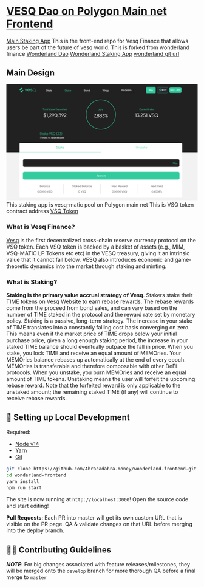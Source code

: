 # [VESQ Dao on Polygon Main net Frontend](https://www.vesq.io/)

[Main Staking App](https://app.vesq.io)
This is the front-end repo for Vesq Finance that allows users be part of the future of vesq world.
This is forked from wonderland finance
[Wonderland Dao](https://www.wonderland.money/)
[Wonderland Staking App](https://app.wonderland.money/)
[wonderland git url](https://github.com/Wonderland-Money/wonderland-frontend)

## Main Design

![Stake Page](./design/stake.png)
This staking app is vesq-matic pool on Polygon main net
This is VSQ token contract address
[VSQ Token](https://polygonscan.com/address/0x29F1e986FCa02B7E54138c04C4F503DdDD250558)

### What is Vesq Finance?
[Vesq](https://www.vesq.io/) is the first decentralized cross-chain reserve currency protocol on the VSQ token. Each VSQ token is backed by a basket of assets (e.g., MIM, VSQ-MATIC LP Tokens etc etc) in the VESQ treasury, giving it an intrinsic value that it cannot fall below. VESQ also introduces economic and game-theoretic dynamics into the market through staking and minting. 

### What is Staking?
**Staking is the primary value accrual strategy of Vesq**. Stakers stake their TIME tokens on Vesq Website to earn rebase rewards. The rebase rewards come from the proceed from bond sales, and can vary based on the number of TIME staked in the protocol and the reward rate set by monetary policy.
Staking is a passive, long-term strategy. The increase in your stake of TIME translates into a constantly falling cost basis converging on zero. This means even if the market price of TIME drops below your initial purchase price, given a long enough staking period, the increase in your staked TIME balance should eventually outpace the fall in price.
When you stake, you lock TIME and receive an equal amount of MEMOries. Your MEMOries balance rebases up automatically at the end of every epoch. MEMOries is transferable and therefore composable with other DeFi protocols.
When you unstake, you burn MEMOries and receive an equal amount of TIME tokens. Unstaking means the user will forfeit the upcoming rebase reward. Note that the forfeited reward is only applicable to the unstaked amount; the remaining staked TIME (if any) will continue to receive rebase rewards.

## 🔧 Setting up Local Development

Required:

- [Node v14](https://nodejs.org/download/release/latest-v14.x/)
- [Yarn](https://classic.yarnpkg.com/en/docs/install/)
- [Git](https://git-scm.com/downloads)

```bash
git clone https://github.com/Abracadabra-money/wonderland-frontend.git
cd wonderland-frontend
yarn install
npm run start
```

The site is now running at `http://localhost:3000`!
Open the source code and start editing!

**Pull Requests**:
Each PR into master will get its own custom URL that is visible on the PR page. QA & validate changes on that URL before merging into the deploy branch.

## 👏🏽 Contributing Guidelines

_**NOTE**_: For big changes associated with feature releases/milestones, they will be merged onto the `develop` branch for more thorough QA before a final merge to `master`
